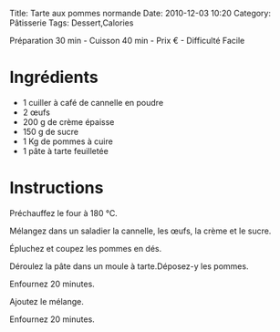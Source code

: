 Title: Tarte aux pommes normande
Date: 2010-12-03 10:20
Category: Pâtisserie
Tags: Dessert,Calories

Préparation 30 min - Cuisson 40 min - Prix € - Difficulté Facile

# Ingrédients

- 1 cuiller à café de cannelle en poudre
- 2 œufs
- 200 g de crème épaisse
- 150 g de sucre
- 1 Kg de pommes à cuire
- 1 pâte à tarte feuilletée

# Instructions

Préchauffez le four à 180 °C.

Mélangez dans un saladier la cannelle, les œufs, la crème et le sucre.

Épluchez et coupez les pommes en dés.

Déroulez la pâte dans un moule à tarte.Déposez-y les pommes.

Enfournez 20 minutes.

Ajoutez le mélange.

Enfournez 20 minutes.
